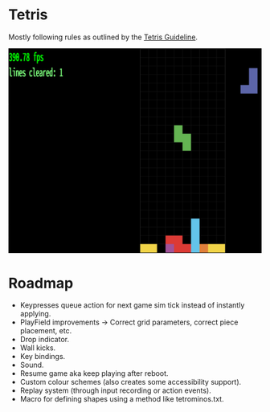 # Tetris
Mostly following rules as outlined by the [Tetris Guideline](https://tetris.fandom.com/wiki/Tetris_Guideline).

![Screenshot](screenshot.png)

# Roadmap
- Keypresses queue action for next game sim tick instead of instantly applying.
- PlayField improvements -> Correct grid parameters, correct piece placement, etc.
- Drop indicator.
- Wall kicks.
- Key bindings.
- Sound.
- Resume game aka keep playing after reboot.
- Custom colour schemes (also creates some accessibility support).
- Replay system (through input recording or action events).
- Macro for defining shapes using a method like tetrominos.txt.

